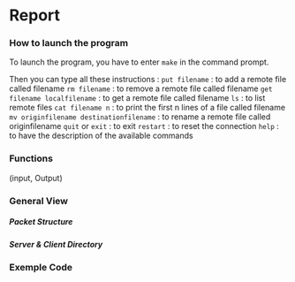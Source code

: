 # **Report**


### **How to launch the program**

To launch the program, you have to enter `make` in the command prompt.

Then you can type all these instructions :
`put filename` : to add a remote file called filename
`rm filename` : to remove a remote file called filename
`get filename localfilename` : to get a remote file called filename
`ls` : to list remote files
`cat filename n` : to print the first n lines of a file called filename
`mv originfilename destinationfilename` : to rename a remote file called originfilename
`quit` or `exit` : to exit
`restart` : to reset the connection
`help` : to have the description of the available commands

### **Functions**
(input, Output)

### **General View**

##### **Packet Structure**
##### **Server & Client Directory**



### **Exemple Code**